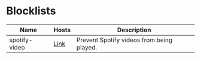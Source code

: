 # Blocklists

| Name          | Hosts | Description |
| ------------- | ----- | ----------- |
| spotify-video | [Link](https://raw.githubusercontent.com/m7stock/blocklists/main/spotify-video/hosts) | Prevent Spotify videos from being played. |
